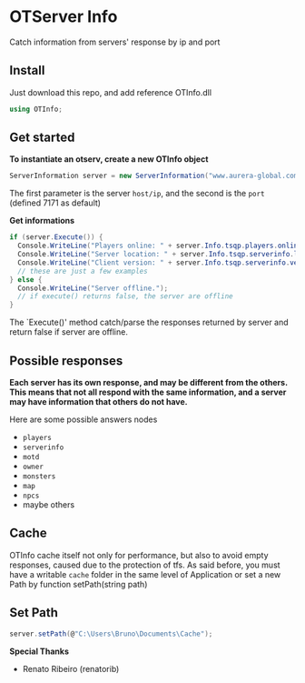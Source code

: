 OTServer Info
======
Catch information from servers' response by ip and port

Install
------
Just download this repo, and add reference OTInfo.dll
```csharp
using OTInfo;
```

Get started
------
**To instantiate an otserv, create a new OTInfo object**
```csharp
ServerInformation server = new ServerInformation("www.aurera-global.com");
```
The first parameter is the server `host/ip`, and the second is the `port` (defined 7171 as default)

**Get informations**
```csharp
if (server.Execute()) {
  Console.WriteLine("Players online: " + server.Info.tsqp.players.online);
  Console.WriteLine("Server location: " + server.Info.tsqp.serverinfo.location);
  Console.WriteLine("Client version: " + server.Info.tsqp.serverinfo.version);
  // these are just a few examples
} else {
  Console.WriteLine("Server offline.");
  // if execute() returns false, the server are offline
}
```
The `Execute()' method catch/parse the responses returned by server and return false if server are offline.

Possible responses
------
**Each server has its own response, and may be different from the others. This means that not all respond with the same information, and a server may have information that others do not have.**

Here are some possible answers nodes
* `players`
* `serverinfo`
* `motd`
* `owner`
* `monsters`
* `map`
* `npcs`
* maybe others

Cache
------
OTInfo cache itself not only for performance, but also to avoid empty responses, caused due to the protection of tfs.
As said before, you must have a writable `cache` folder in the same level of Application or set a new Path by function setPath(string path)

Set Path
------
```csharp
server.setPath(@"C:\Users\Bruno\Documents\Cache");
```

**Special Thanks**
* Renato Ribeiro (renatorib)
